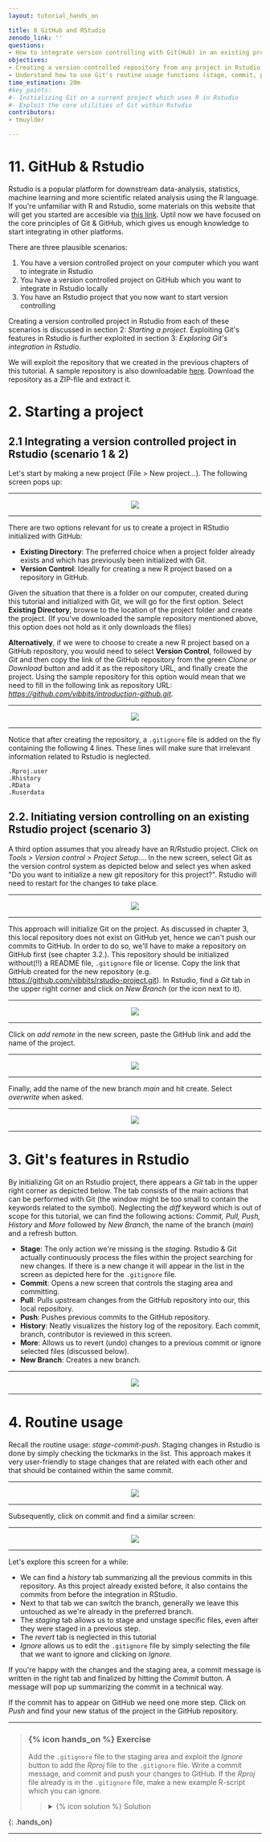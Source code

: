 ```yaml
---
layout: tutorial_hands_on

title: 8 GitHub and RStudio
zenodo_link: ''
questions:
- How to integrate version controlling with Git(Hub) in an existing project? 
objectives:
- Creating a version controlled repository from any project in Rstudio
- Understand how to use Git's routine usage functions (stage, commit, push, pull) in Rstudio
time_estimation: 20m
#key_points:
#- Initializing Git on a current project which uses R in Rstudio
#- Exploit the core utilities of Git within Rstudio
contributors:
- tmuylder

---
```


# 11. GitHub & Rstudio 

Rstudio is a popular platform for downstream data-analysis, statistics, machine learning and more scientific related analysis using the R language. If you're unfamiliar with R and Rstudio, some materials on this website that will get you started are accesible via [this link](https://material.bits.vib.be/topics/R/). Uptil now we have focused on the core principles of Git & GitHub, which gives us enough knowledge to start integrating in other platforms. 

There are three plausible scenarios:
1. You have a version controlled project on your computer which you want to integrate in Rstudio
2. You have a version controlled project on GitHub which you want to integrate in Rstudio locally 
3. You have an Rstudio project that you now want to start version controlling

Creating a version controlled project in Rstudio from each of these scenarios is discussed in section 2: *Starting a project*. Exploiting Git's features in Rstudio is further exploited in section 3: *Exploring Git's integration in Rstudio*.

We will exploit the repository that we created in the previous chapters of this tutorial. A sample repository is also downloadable [here](https://github.com/vibbits/introduction-github). Download the repository as a ZIP-file and extract it.  

# 2. Starting a project 

## 2.1 Integrating a version controlled project in Rstudio (scenario 1 & 2)
Let's start by making a new project (File > New project...). The following screen pops up:

---

<center><img src="../../images/images_tutorial/rstudio-1.PNG" /></center>

---

There are two options relevant for us to create a project in RStudio initialized with GitHub:
- **Existing Directory**: The preferred choice when a project folder already exists and which has previously been initialized with Git. 
- **Version Control**: Ideally for creating a new R project based on a repository in GitHub. 

Given the situation that there is a folder on our computer, created during this tutorial and initialized with Git, we will go for the first option. Select **Existing Directory**, browse to the location of the project folder and create the project. (If you've downloaded the sample repository mentioned above, this option does not hold as it only downloads the files)

**Alternatively**, if we were to choose to create a new R project based on a GitHub repository, you would need to select **Version Control**, followed by *Git* and then copy the link of the GitHub repository from the green *Clone or Download* button and add it as the repository URL, and finally create the project. Using the sample repository for this option would mean that we need to fill in the following link as repository URL: *https://github.com/vibbits/introduction-github.git*.

---

<center><img src="../../images/images_tutorial/rstudio-2.PNG" /></center>

---

Notice that after creating the repository, a `.gitignore` file is added on the fly containing the following 4 lines. These lines will make sure that irrelevant information related to Rstudio is neglected.   
```
.Rproj.user
.Rhistory
.RData
.Ruserdata
``` 

## 2.2. Initiating version controlling on an existing Rstudio project (scenario 3)
A third option assumes that you already have an R/Rstudio project. Click on *Tools > Version control > Project Setup...*. In the new screen, select Git as the version control system as depicted below and select yes when asked "Do you want to initialize a new git repository for this project?". Rstudio will need to restart for the changes to take place.

---

<center><img src="../../images/images_tutorial/rstudio-7.PNG" /></center>

---

This approach will initialize Git on the project. As discussed in chapter 3, this local repository does not exist on GitHub yet, hence we can't push our commits to GitHub. In order to do so, we'll have to make a repository on GitHub first (see chapter 3.2.). This repository should be initialized without(!!) a README file, `.gitignore` file or license. Copy the link that GitHub created for the new repository (e.g. https://github.com/vibbits/rstudio-project.git). In Rstudio, find a *Git* tab in the upper right corner and click on *New Branch* (or the icon next to it).  

---

<center><img src="../../images/images_tutorial/rstudio-8-1.PNG" /></center>

---

Click on *add remote* in the new screen, paste the GitHub link and add the name of the project. 

---

<center><img src="../../images/images_tutorial/rstudio-9.PNG" /></center>

---

Finally, add the name of the new branch *main* and hit create. Select *overwrite* when asked.  

---

<center><img src="../../images/images_tutorial/rstudio-8-1.PNG" /></center>

---

# 3. Git's features in Rstudio

By initializing Git on an Rstudio project, there appears a *Git* tab in the upper right corner as depicted below. The tab consists of the main actions that can be performed with Git (the window might be too small to contain the keywords related to the symbol). Neglecting the *diff* keyword which is out of scope for this tutorial, we can find the following actions: *Commit, Pull, Push, History* and *More* followed by *New Branch*, the name of the branch (*main*) and a refresh button.

- **Stage**: The only action we're missing is the *staging*. Rstudio & Git actually continuously process the files within the project searching for new changes. If there is a new change it will appear in the list in the screen as depicted here for the `.gitignore` file. 
- **Commit**: Opens a new screen that controls the staging area and committing. 
- **Pull**: Pulls upstream changes from the GitHub repository into our, this local repository.
- **Push**: Pushes previous commits to the GitHub repository.
- **History**: Neatly visualizes the history log of the repository. Each commit, branch, contributor is reviewed in this screen. 
- **More**: Allows us to revert (undo) changes to a previous commit or ignore selected files (discussed below).
- **New Branch**: Creates a new branch. 

---

<center><img src="../../images/images_tutorial/rstudio-3.PNG" /></center>

---


# 4. Routine usage

Recall the routine usage: *stage-commit-push*. Staging changes in Rstudio is done by simply checking the tickmarks in the list. This approach makes it very user-friendly to stage changes that are related with each other and that should be contained within the same commit. 

--- 

<center><img src="../../images/images_tutorial/rstudio-4.PNG" /></center>

---

Subsequently, click on commit and find a similar screen:

--- 

<center><img src="../../images/images_tutorial/rstudio-5.PNG" /></center>

---

Let's explore this screen for a while: 
- We can find a *history* tab summarizing all the previous commits in this repository. As this project already existed before, it also contains the commits from before the integration in RStudio. 
- Next to that tab we can switch the branch, generally we leave this untouched as we're already in the preferred branch. 
- The *staging* tab allows us to stage and unstage specific files, even after they were staged in a previous step.
- The *revert* tab is neglected in this tutorial
- *Ignore* allows us to edit the `.gitignore` file by simply selecting the file that we want to ignore and clicking on *Ignore*. 

If you're happy with the changes and the staging area, a commit message is written in the right tab and finalized by hitting the *Commit* button. A message will pop up summarizing the commit in a technical way. 

If the commit has to appear on GitHub we need one more step. Click on *Push* and find your new status of the project in the GitHub repository.


---

> ### {% icon hands_on %} Exercise 
>
> Add the `.gitignore` file to the staging area and exploit the *Ignore* button to add the *Rproj* file to the `.gitignore` file. Write a commit message, and commit and push your changes to GitHub. If the *Rproj* file already is in the `.gitignore` file, make a new example R-script which you can ignore. 
>
>
>    > <details markdown="1">
>    > <summary>{% icon solution %} Solution
>    > </summary>
>    > 
>    > Select *File > New File > R Script*, write something like `# test` and save the file. When they are saved, they will appear in the Git-tab. Select the files in the Git-tab and click on *More > Gitignore*. When you do this, the explicit name of the file will appear in the gitignore file. *Click* on Save. Now the gitignore file will apear in the Git-tab, ready to be staged, and the new file (or *Rproj* file) has disappeared from it. 
>    > The rest of the workflow remains the same. Click on the tickmarcks to stage the files, click on commit, write a message in the designated textbox and push your changes to the repository on GitHub. 
>    > 
>    > 
>    > </details>
> 
{: .hands_on}

---
 
